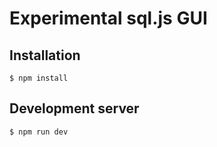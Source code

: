 # Experimental sql.js GUI

## Installation

```code
$ npm install
```

## Development server

```code
$ npm run dev
```
